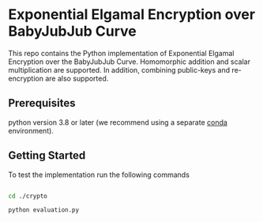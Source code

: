 # Exponential Elgamal Encryption over BabyJubJub Curve

This repo contains the Python implementation of Exponential Elgamal Encryption over the BabyJubJub Curve. Homomorphic addition and scalar multiplication are supported. In addition, combining public-keys and re-encryption are also supported. 

## Prerequisites

python version 3.8 or later (we recommend using a separate [conda](https://docs.conda.io/) environment). 


## Getting Started

To test the implementation run the following commands

```bash

cd ./crypto

python evaluation.py

```
